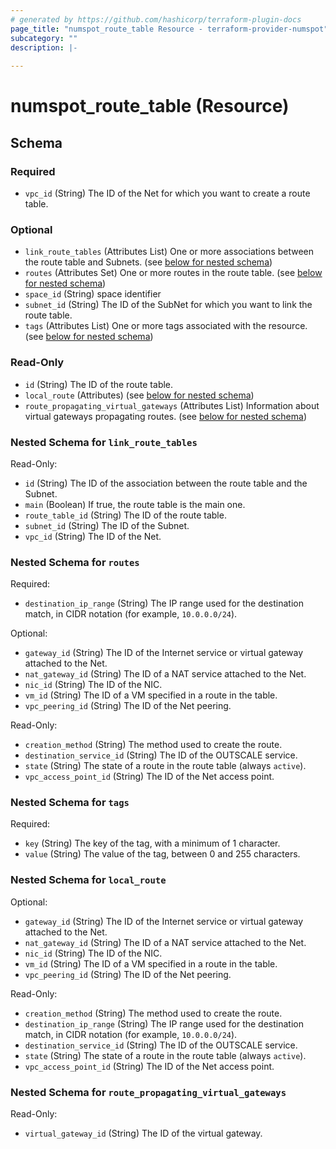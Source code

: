 ```yaml
---
# generated by https://github.com/hashicorp/terraform-plugin-docs
page_title: "numspot_route_table Resource - terraform-provider-numspot"
subcategory: ""
description: |-
  
---
```


# numspot_route_table (Resource)





<!-- schema generated by tfplugindocs -->
## Schema

### Required

- `vpc_id` (String) The ID of the Net for which you want to create a route table.

### Optional

- `link_route_tables` (Attributes List) One or more associations between the route table and Subnets. (see [below for nested schema](#nestedatt--link_route_tables))
- `routes` (Attributes Set) One or more routes in the route table. (see [below for nested schema](#nestedatt--routes))
- `space_id` (String) space identifier
- `subnet_id` (String) The ID of the SubNet for which you want to link the route table.
- `tags` (Attributes List) One or more tags associated with the resource. (see [below for nested schema](#nestedatt--tags))

### Read-Only

- `id` (String) The ID of the route table.
- `local_route` (Attributes) (see [below for nested schema](#nestedatt--local_route))
- `route_propagating_virtual_gateways` (Attributes List) Information about virtual gateways propagating routes. (see [below for nested schema](#nestedatt--route_propagating_virtual_gateways))

<a id="nestedatt--link_route_tables"></a>
### Nested Schema for `link_route_tables`

Read-Only:

- `id` (String) The ID of the association between the route table and the Subnet.
- `main` (Boolean) If true, the route table is the main one.
- `route_table_id` (String) The ID of the route table.
- `subnet_id` (String) The ID of the Subnet.
- `vpc_id` (String) The ID of the Net.


<a id="nestedatt--routes"></a>
### Nested Schema for `routes`

Required:

- `destination_ip_range` (String) The IP range used for the destination match, in CIDR notation (for example, `10.0.0.0/24`).

Optional:

- `gateway_id` (String) The ID of the Internet service or virtual gateway attached to the Net.
- `nat_gateway_id` (String) The ID of a NAT service attached to the Net.
- `nic_id` (String) The ID of the NIC.
- `vm_id` (String) The ID of a VM specified in a route in the table.
- `vpc_peering_id` (String) The ID of the Net peering.

Read-Only:

- `creation_method` (String) The method used to create the route.
- `destination_service_id` (String) The ID of the OUTSCALE service.
- `state` (String) The state of a route in the route table (always `active`).
- `vpc_access_point_id` (String) The ID of the Net access point.


<a id="nestedatt--tags"></a>
### Nested Schema for `tags`

Required:

- `key` (String) The key of the tag, with a minimum of 1 character.
- `value` (String) The value of the tag, between 0 and 255 characters.


<a id="nestedatt--local_route"></a>
### Nested Schema for `local_route`

Optional:

- `gateway_id` (String) The ID of the Internet service or virtual gateway attached to the Net.
- `nat_gateway_id` (String) The ID of a NAT service attached to the Net.
- `nic_id` (String) The ID of the NIC.
- `vm_id` (String) The ID of a VM specified in a route in the table.
- `vpc_peering_id` (String) The ID of the Net peering.

Read-Only:

- `creation_method` (String) The method used to create the route.
- `destination_ip_range` (String) The IP range used for the destination match, in CIDR notation (for example, `10.0.0.0/24`).
- `destination_service_id` (String) The ID of the OUTSCALE service.
- `state` (String) The state of a route in the route table (always `active`).
- `vpc_access_point_id` (String) The ID of the Net access point.


<a id="nestedatt--route_propagating_virtual_gateways"></a>
### Nested Schema for `route_propagating_virtual_gateways`

Read-Only:

- `virtual_gateway_id` (String) The ID of the virtual gateway.
